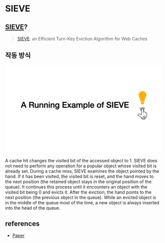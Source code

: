 # SIEVE

## [SIEVE](https://cachemon.github.io/SIEVE-website/blog/2023/12/17/sieve-is-simpler-than-lru/)?

> [SIEVE](https://cachemon.github.io/SIEVE-website/): an Efficient Turn-Key Eviction Algorithm for Web Caches

## 작동 방식

![sieve_diagram_animation](../resources/sieve_diagram_animation.gif)

A cache hit changes the visited bit of the accessed object to 1. SIEVE does not need to perform any operation for a popular object whose visited bit is already set. During a cache miss, SIEVE examines the object pointed by the hand. If it has been visited, the visited bit is reset, and the hand moves to the next position (the retained object stays in the original position of the queue). It continues this process until it encounters an object with the visited bit being 0 and evicts it. After the eviction, the hand points to the next position (the previous object in the queue). While an evicted object is in the middle of the queue most of the time, a new object is always inserted into the head of the queue.

## references

- [Paper](https://yazhuozhang.com/assets/pdf/nsdi24-sieve.pdf)
